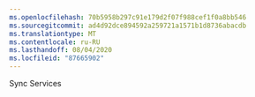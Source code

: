 ```yaml
---
ms.openlocfilehash: 70b5958b297c91e179d2f07f988cef1f0a8bb546
ms.sourcegitcommit: ad4d92dce894592a259721a1571b1d8736abacdb
ms.translationtype: MT
ms.contentlocale: ru-RU
ms.lasthandoff: 08/04/2020
ms.locfileid: "87665902"
---
```

Sync Services
